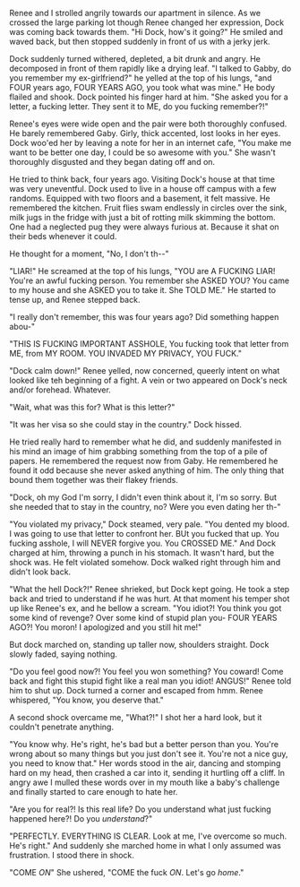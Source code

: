 Renee and I strolled angrily towards our apartment in silence. As we crossed the large parking lot though Renee changed her expression, Dock was coming back towards them. "Hi Dock, how's it going?" He smiled and waved back, but then stopped suddenly in front of us with a jerky jerk.

Dock suddenly turned withered, depleted, a bit drunk and angry. He decomposed in front of them rapidly like a drying leaf. "I talked to Gabby, do you remember my ex-girlfriend?" he yelled at the top of his lungs, "and FOUR years ago, FOUR YEARS AGO, you took what was mine." He body flailed and shook. Dock pointed his finger hard at him. "She asked you for a letter, a fucking letter. They sent it to ME, do you fucking remember?!"

Renee's eyes were wide open and the pair were both thoroughly confused. He barely remembered Gaby. Girly, thick accented, lost looks in her eyes. Dock woo'ed her by leaving a note for her in an internet cafe, "You make me want to be better one day, I could be so awesome with you." She wasn't thoroughly disgusted and they began dating off and on.

He tried to think back, four years ago. Visiting Dock's house at that time was very uneventful. Dock used to live in a house off campus with a few randoms. Equipped with two floors and a basement, it felt massive. He remembered the kitchen. Fruit flies swam endlessly in circles over the sink, milk jugs in the fridge with just a bit of rotting milk skimming the bottom. One had a neglected pug they were always furious at. Because it shat on their beds whenever it could.

He thought for a moment, "No, I don't th--"

"LIAR!" He screamed at the top of his lungs, "YOU are A FUCKING LIAR! You're an awful fucking person. You remember she ASKED YOU? You came to my house and she ASKED you to take it. She TOLD ME." He started to tense up, and Renee stepped back.

"I really don't remember, this was four years ago? Did something happen abou-"

"THIS IS FUCKING IMPORTANT ASSHOLE, You fucking took that letter from ME, from MY ROOM. YOU INVADED MY PRIVACY, YOU FUCK."

"Dock calm down!" Renee yelled, now concerned, queerly intent on what looked like teh beginning of a fight. A vein or two appeared on Dock's neck and/or forehead. Whatever.

"Wait, what was this for? What is this letter?"

"It was her visa so she could stay in the country." Dock hissed.

He tried really hard to remember what he did, and suddenly manifested in his mind an image of him grabbing something from the top of a pile of papers. He remembered the request now from Gaby. He remembered he found it odd because she never asked anything of him. The only thing that bound them together was their flakey friends.

"Dock, oh my God I'm sorry, I didn't even think about it, I'm so sorry. But she needed that to stay in the country, no? Were you even dating her th-"

"You violated my privacy," Dock steamed, very pale. "You dented my blood. I was going to use that letter to confront her. BUt you fucked that up. You fucking asshole, I will NEVER forgive you. You CROSSED ME." And Dock charged at him, throwing a punch in his stomach. It wasn't hard, but the shock was. He felt violated somehow. Dock walked right through him and didn't look back.

"What the hell Dock?!" Renee shrieked, but Dock kept going. He took a step back and tried to understand if he was hurt. At that moment his temper shot up like Renee's ex, and he bellow a scream. "You idiot?! You think you got some kind of revenge? Over some kind of stupid plan you- FOUR YEARS AGO?! You moron! I apologized and you still hit me!"

But dock marched on, standing up taller now, shoulders straight. Dock slowly faded, saying nothing.

"Do you feel good now?! You feel you won something? You coward! Come back and fight this stupid fight like a real man you idiot! ANGUS!" Renee told him to shut up. Dock turned a corner and escaped from hmm. Renee whispered, "You know, you deserve that."

A second shock overcame me, "What?!" I shot her a hard look, but it couldn't penetrate anything.

"You know why. He's right, he's bad but a better person than you. You're wrong about so many things but you just don't see it. You're not a nice guy, you need to know that." Her words stood in the air, dancing and stomping hard on my head, then crashed a car into it, sending it hurtling off a cliff. In angry awe I mulled these words over in my mouth like a baby's challenge and finally started to care enough to hate her.

"Are you for real?! Is this real life? Do you understand what just fucking happened here?! Do you _understand_?"

"PERFECTLY. EVERYTHING IS CLEAR. Look at me, I've overcome so much. He's right." And suddenly she marched home in what I only assumed was frustration. I stood there in shock.

"COME _ON_" She ushered, "COME the fuck _ON_. Let's go _home_."

